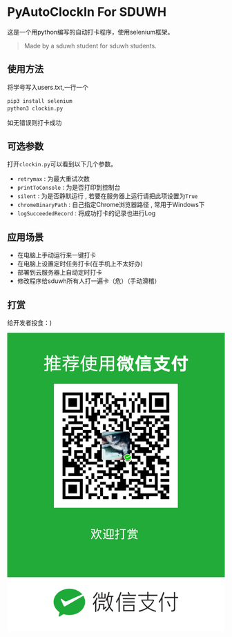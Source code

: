 # PyAutoClockIn For SDUWH

这是一个用python编写的自动打卡程序，使用selenium框架。
> Made by a sduwh student for sduwh students.

## 使用方法

将学号写入users.txt,一行一个

```bash
pip3 install selenium
python3 clockin.py
```

如无错误则打卡成功

## 可选参数

打开`clockin.py`可以看到以下几个参数。

- `retrymax` : 为最大重试次数
- `printToConsole` : 为是否打印到控制台
- `silent` : 为是否静默运行 , 若要在服务器上运行请把此项设置为`True`
- `chromeBinaryPath` : 自己指定Chrome浏览器路径 , 常用于Windows下
- `logSucceededRecord` : 将成功打卡的记录也进行Log

## 应用场景

- 在电脑上手动运行来一键打卡
- 在电脑上设置定时任务打卡(在手机上不太好办)
- 部署到云服务器上自动定时打卡
- 修改程序给sduwh所有人打一遍卡（危）（手动滑稽）

## 打赏

给开发者投食：)

![打赏](sponsor-qrcode.png)